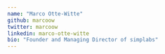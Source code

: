 ```yaml
---
name: "Marco Otte-Witte"
github: marcoow
twitter: marcoow
linkedin: marco-otte-witte
bio: "Founder and Managing Director of simplabs"
---
```

